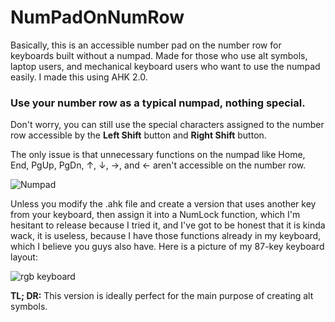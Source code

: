 # NumPadOnNumRow
Basically, this is an accessible number pad on the number row for keyboards built without a numpad.  Made for those who use alt symbols, laptop users, and mechanical keyboard users who want to use the numpad easily.  I made this using AHK 2.0.

### Use your number row as a typical numpad, nothing special.

Don't worry, you can still use the special characters assigned to the number row accessible by the **Left Shift** button and **Right Shift** button.

The only issue is that unnecessary functions on the numpad like Home, End, PgUp, PgDn, ↑, ↓, →, and ← aren't accessible on the number row.

![Numpad](https://github.com/DefaultIvanAdrey/NumPadOnNumRow/assets/125253072/11862789-445a-45a0-983a-18441a6417a3)

Unless you modify the .ahk file and create a version that uses another key from your keyboard, then assign it into a NumLock function, which I'm hesitant to release because I tried it, and I've got to be honest that it is kinda wack, it is useless, because I have those functions already in my keyboard, which I believe you guys also have. Here is a picture of my 87-key keyboard layout:

![rgb keyboard](https://github.com/DefaultIvanAdrey/NumPadOnNumRow/assets/125253072/767d311b-2c56-4214-bac1-fc04bf3c4c99)

**TL; DR:** This version is ideally perfect for the main purpose of creating alt symbols.
